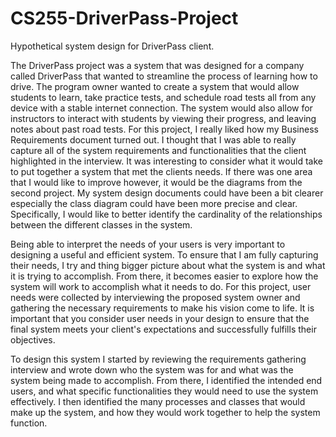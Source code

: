 # CS255-DriverPass-Project
Hypothetical system design for DriverPass client. 

The DriverPass project was a system that was designed for a company called DriverPass that wanted to streamline the process of learning how to drive. The program owner wanted to create a system that would allow students to learn, take practice tests, and schedule road tests all from any device with a stable internet connection. The system would also allow for instructors to interact with students by viewing their progress, and leaving notes about past road tests. For this project, I really liked how my Business Requirements document turned out. I thought that I was able to really capture all of the system requirements and functionalities that the client highlighted in the interview. It was interesting to consider what it would take to put together a system that met the clients needs. If there was one area that I would like to improve however, it would be the diagrams from the second project. My system design documents could have been a bit clearer especially the class diagram could have been more precise and clear. Specifically, I would like to better identify the cardinality of the relationships between the different classes in the system.

Being able to interpret the needs of your users is very important to designing a useful and efficient system. To ensure that I am fully capturing their needs, I try and thing bigger picture about what the system is and what it is trying to accomplish. From there, it becomes easier to explore how the system will work to accomplish what it needs to do. For this project, user needs were collected by interviewing the proposed system owner and gathering the necessary requirements to make his vision come to life. It is important that you consider user needs in your design to ensure that the final system meets your client's expectations and successfully fulfills their objectives. 

To design this system I started by reviewing the requirements gathering interview and wrote down who the system was for and what was the system being made to accomplish. From there, I identified the intended end users, and what specific functionalities they would need to  use the system effectively. I then identified the many processes and classes that would make up the system, and how they would work together to help the system function. 




